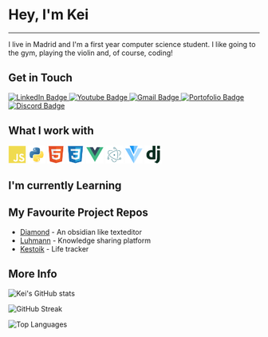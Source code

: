 
# Hey, I'm Kei
---
I live in Madrid and I'm a first year computer science student. I like going to the gym, playing the violin and, of course, coding!

## Get in Touch

<div id="badges">
  <a href="your-linkedin-URL">
    <img src="https://img.shields.io/badge/LinkedIn-blue?style=for-the-badge&logo=linkedin&logoColor=white" alt="LinkedIn Badge"/>
  </a>
  <a href="your-youtube-URL">
    <img src="https://img.shields.io/badge/YouTube-red?style=for-the-badge&logo=youtube&logoColor=white" alt="Youtube Badge"/>
  </a>
  <a href="your-gmail-URL">
    <img src="https://img.shields.io/badge/Gmail-red?style=for-the-badge&logo=gmail&logoColor=white" alt="Gmail Badge"/>
  </a>
   <a href="your-portofolio-URL">
    <img src="https://img.shields.io/badge/Portofolio-white?style=for-the-badge&logo=github&logoColor=black" alt="Portofolio Badge"/>
  </a>
  <a href="your-portofolio-URL">
    <img src="https://img.shields.io/badge/Discord-white?style=for-the-badge&logo=discord&logoColor=black" alt="Discord Badge"/>
  </a>
</div>

## What I work with

<div>
  <img src="assets/javascript-plain.svg" alt="JavaScript Icon" height="35" width="35">
  <img src="assets/python-original.svg" alt="Python Icon" height="35" width="35">
  <img src="assets/html5-original.svg" alt="HTML5 Icon" height="35" width="35">
  <img src="assets/css3-original.svg" alt="CSS3 Icon" height="35" width="35">
  <img src="assets/vuejs-original.svg" alt="Vue Icon" height="35" width="35">
  <img src="assets/electron-original.svg" alt="Electron Icon" height="35" width="35">
  <img src="assets/vuetify-original.svg" alt="Vuetify Icon" height="35" width="35">
  <img src="assets/django-plain.svg" alt="Django Icon" height="35" width="35">
</div>

## I'm currently Learning


## My Favourite Project Repos

- [Diamond](https://github.com/khachimarur80/MindMap) - An obsidian like texteditor
- [Luhmann](https://github.com/khachimarur80/Luhmann) - Knowledge sharing platform
- [Kestoik](https://github.com/khachimarur80/Kestoik) - Life tracker


## More Info

![Kei's GitHub stats](https://github-readme-stats.vercel.app/api?username=khachimarur80&show_icons=true&theme=vue-dark)

![GitHub Streak](http://github-readme-streak-stats.herokuapp.com?user=khachimarur80&theme=vue-dark&date_format=M%20j%5B%2C%20Y%5D&card_width=468)

![Top Languages](https://github-readme-stats.vercel.app/api/top-langs/?username=khachimarur80&layout=compact&theme=vue-darkD&card_width=468)




